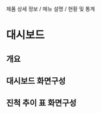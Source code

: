 <!--breadcrumb:제품 상세 정보 / 메뉴 설명 / 현황 및 통계--><span class="md-breadcrumb">제품 상세 정보 / 메뉴 설명 / 현황 및 통계</span>
# 대시보드
<!--5th-h2-toc-->
## 개요

## 대시보드 화면구성

## 진척 추이 표 화면구성

